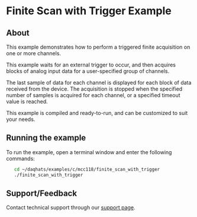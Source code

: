 # Finite Scan with Trigger Example

## About
This example demonstrates how to perform a triggered finite acquisition on 
one or more channels. 

This example waits for an external trigger to occur, and then acquires blocks
of analog input data for a user-specified group of channels. 

The last sample of data for each channel is displayed for each block of data 
received from the device. The acquisition is stopped when the specified number 
of samples is acquired for each channel, or a specified timeout value is 
reached.

This example is compiled and ready-to-run, and can be customized to suit 
your needs.

## Running the example
To run the example, open a terminal window and enter the following commands:
```sh
   cd ~/daqhats/examples/c/mcc118/finite_scan_with_trigger
   ./finite_scan_with_trigger
```

## Support/Feedback
Contact technical support through our
[support page](https://www.mccdaq.com/support/support_form.aspx).
